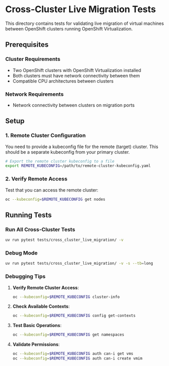 # Cross-Cluster Live Migration Tests

This directory contains tests for validating live migration of virtual machines between OpenShift clusters running OpenShift Virtualization.

## Prerequisites

### Cluster Requirements
- Two OpenShift clusters with OpenShift Virtualization installed
- Both clusters must have network connectivity between them
- Compatible CPU architectures between clusters

### Network Requirements
- Network connectivity between clusters on migration ports

## Setup

### 1. Remote Cluster Configuration

You need to provide a kubeconfig file for the remote (target) cluster. This should be a separate kubeconfig from your primary cluster.

```bash
# Export the remote cluster kubeconfig to a file
export REMOTE_KUBECONFIG=/path/to/remote-cluster-kubeconfig.yaml
```

### 2. Verify Remote Access

Test that you can access the remote cluster:
```bash
oc --kubeconfig=$REMOTE_KUBECONFIG get nodes
```

## Running Tests

### Run All Cross-Cluster Tests
```bash
uv run pytest tests/cross_cluster_live_migration/ -v
```

### Debug Mode
```bash
uv run pytest tests/cross_cluster_live_migration/ -v -s --tb=long
```

### Debugging Tips

1. **Verify Remote Cluster Access**:
   ```bash
   oc --kubeconfig=$REMOTE_KUBECONFIG cluster-info
   ```

2. **Check Available Contexts**:
   ```bash
   oc --kubeconfig=$REMOTE_KUBECONFIG config get-contexts
   ```

3. **Test Basic Operations**:
   ```bash
   oc --kubeconfig=$REMOTE_KUBECONFIG get namespaces
   ```

4. **Validate Permissions**:
   ```bash
   oc --kubeconfig=$REMOTE_KUBECONFIG auth can-i get vms
   oc --kubeconfig=$REMOTE_KUBECONFIG auth can-i create vmim
   ```
